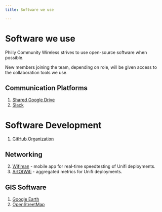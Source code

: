 ```yaml
---
title: Software we use

---
```

# Software we use

Philly Community Wireless strives to use open-source software when possible.

New members joining the team, depending on role, will be given access to the collaboration tools we use.

## Communication Platforms

1. [Shared Google Drive](https://drive.google.com)
2. [Slack](https://slack.com/)

# Software Development
1. [GitHub Organization](https://github.com/phillycommunitywireless)

## Networking

2. [Wifiman](http://wifiman.com/) - mobile app for real-time speedtesting of Unifi deployments.
3. [ArtOfWifi](https://artofwifi.net/) - aggregated metrics for Unifi deployments.

## GIS Software

1. [Google Earth](https://earth.google.com/web/)
2. [OpenStreetMap](https://www.openstreetmap.org/#map=4/38.01/-95.84)
